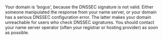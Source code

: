 Your domain is 'bogus', because the DNSSEC signature is not valid. Either someone manipulated the response from your name server, or your domain has a serious DNSSEC configuration error. The latter makes your domain unreachable for users who check DNSSEC signatures. You should contact your name server operator (often your registrar or hosting provider) as soon as possible.

